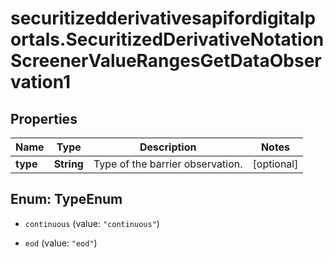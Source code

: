 # securitizedderivativesapifordigitalportals.SecuritizedDerivativeNotationScreenerValueRangesGetDataObservation1

## Properties

Name | Type | Description | Notes
------------ | ------------- | ------------- | -------------
**type** | **String** | Type of the barrier observation. | [optional] 



## Enum: TypeEnum


* `continuous` (value: `"continuous"`)

* `eod` (value: `"eod"`)




